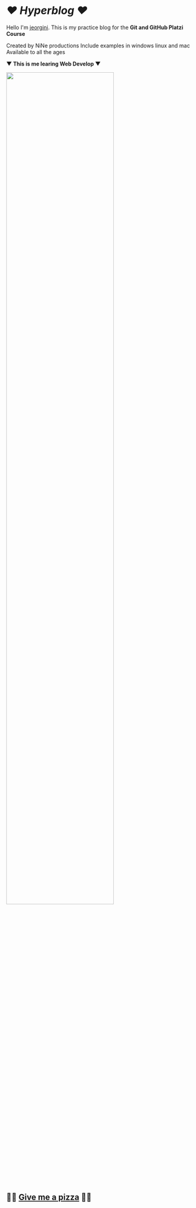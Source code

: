 # *♥ Hyperblog ♥*

Hello I&#x27;m [jeorgini](http://instagram.com/jeorgini "jeorgini").
This is my practice blog for the **Git and GitHub Platzi Course**

Created by NiNe productions
Include examples in windows linux and mac
Available to all the ages

**▼ This is me learing Web Develop ▼**

<img src="https://media1.tenor.com/images/4a441886283c500798f8bdd4294d5350/tenor.gif?itemid=15394933" width="75%"/>

## 🍕🍕 [Give me a  pizza](https://www.youtube.com/watch?v=NF-kLy44Hls "Give me a  pizza")  🍕🍕
